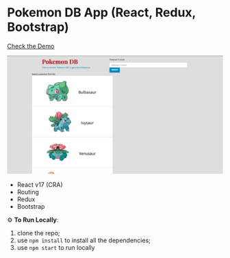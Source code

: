 # Pokemon DB App (React, Redux, Bootstrap)

<a href="https://romanovroma.github.io/pokemon-db/" target="_blank">Check the Demo</a>

<img src="./src/assets/screenshot.png" alt="screenshot" />

- React v17 (CRA)
- Routing
- Redux
- Bootstrap

⚙️ **To Run Locally**:

1. clone the repo;
2. use `npm install` to install all the dependencies;
3. use `npm start` to run locally
